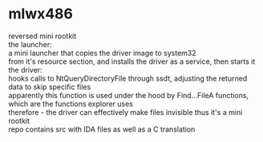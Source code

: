 # mlwx486
reversed mini rootkit\
the launcher:\
a mini launcher that copies the driver image to system32\
from it's resource section, and installs the driver as a service, then starts it\
the driver:\
hooks calls to NtQueryDirectoryFile through ssdt, adjusting the returned data to skip specific files\
apparently this function is used under the hood by Find...FileA functions, which are the functions explorer uses\
therefore - the driver can effectively make files invisible thus it's a mini rootkit\
repo contains src with IDA files as well as a C translation

